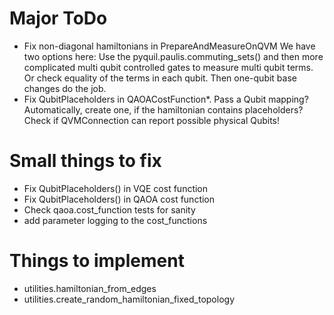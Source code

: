 # Major ToDo
 - Fix non-diagonal hamiltonians in PrepareAndMeasureOnQVM
   We have two options here: Use the pyquil.paulis.commuting_sets()
   and then more complicated multi qubit controlled gates to measure multi
   qubit terms. Or check equality of the terms in each qubit. Then one-qubit base
   changes do the job.
 - Fix QubitPlaceholders in QAOACostFunction*. Pass a Qubit mapping? Automatically,
   create one, if the hamiltonian contains placeholders? Check if QVMConnection
   can report possible physical Qubits!

# Small things to fix
 - Fix QubitPlaceholders() in VQE cost function
 - Fix QubitPlaceholders() in QAOA cost function
 - Check qaoa.cost_function tests for sanity
 - add parameter logging to the cost_functions

# Things to implement
  - utilities.hamiltonian_from_edges
  - utilities.create_random_hamiltonian_fixed_topology
